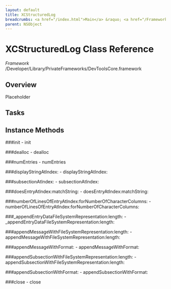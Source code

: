 ```yaml
---
layout: default
title: XCStructuredLog
breadcrumbs: <a href="/index.html">Main</a> &raquo; <a href="/Frameworks.html">Framework</a> &raquo; <a href="/Frameworks/DevToolsCore.html">DevToolsCore</a> &raquo; XCStructuredLog
parent: NSObject 
---
```

# XCStructuredLog Class Reference

*Framework* /Developer/Library/PrivateFrameworks/DevToolsCore.framework

## Overview

Placeholder

## Tasks

## Instance Methods

<a name="-init"></a>
###init
    - init

<a name="-dealloc"></a>
###dealloc
    - dealloc

<a name="-numEntries"></a>
###numEntries
    - numEntries

<a name="-displayStringAtIndex:"></a>
###displayStringAtIndex:
    - displayStringAtIndex:

<a name="-subsectionAtIndex:"></a>
###subsectionAtIndex:
    - subsectionAtIndex:

<a name="-doesEntryAtIndex:matchString:"></a>
###doesEntryAtIndex:matchString:
    - doesEntryAtIndex:matchString:

<a name="-numberOfLinesOfEntryAtIndex:forNumberOfCharacterColumns:"></a>
###numberOfLinesOfEntryAtIndex:forNumberOfCharacterColumns:
    - numberOfLinesOfEntryAtIndex:forNumberOfCharacterColumns:

<a name="-_appendEntryDataFileSystemRepresentation:length:"></a>
###_appendEntryDataFileSystemRepresentation:length:
    - _appendEntryDataFileSystemRepresentation:length:

<a name="-appendMessageWithFileSystemRepresentation:length:"></a>
###appendMessageWithFileSystemRepresentation:length:
    - appendMessageWithFileSystemRepresentation:length:

<a name="-appendMessageWithFormat:"></a>
###appendMessageWithFormat:
    - appendMessageWithFormat:

<a name="-appendSubsectionWithFileSystemRepresentation:length:"></a>
###appendSubsectionWithFileSystemRepresentation:length:
    - appendSubsectionWithFileSystemRepresentation:length:

<a name="-appendSubsectionWithFormat:"></a>
###appendSubsectionWithFormat:
    - appendSubsectionWithFormat:

<a name="-close"></a>
###close
    - close

